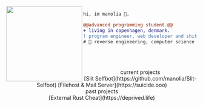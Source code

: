 <img align="left" height="200" src="https://media.giphy.com/media/ao9DUiTKH60XS/giphy.gif"/>

```diff
hi, im manolia 🔮.

@@advanced programming student.@@
+ living in copenhagen, denmark.
! program engineer, web developer and shitposter
# 📖 reverse engineering, computer science
```

<br>
<br>
<br>

<center>
current projects
<br>
[Slit Selfbot](https://github.com/manolia/Slit-Selfbot)
[Filehost & Mail Server](https://suicide.ooo)
</center>

<center>
past projects
<br>
[External Rust Cheat](https://deprived.life)
</center>
